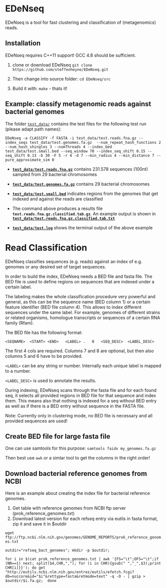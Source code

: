 # EDeNseq

EDeNseq is a tool for fast clustering and classification of (metagenomics) reads.

## Installation

EDeNseq requires C++11 support! GCC 4.8 should be sufficient. 

1. clone or download EDeNseq
	`git clone https://github.com/steffenheyne/EDeNseq.git`
	
2. Then change into source folder: `cd EDeNseq/src` 

3. Build it with: `make`  - thats it!

## Example: classify metagenomic reads against bacterial genomes

The folder [`test_data/`](https://github.com/steffenheyne/EDeNseq/blob/master/test_data/) 
contains the test files for the following test run (please adapt path names):

`EDeNseq -a CLASSIFY -f FASTA -i test_data/test.reads.fna.gz --index_seqs test_data/test.genomes.fa.gz  --num_repeat_hash_functions 2 --num_hash_shingles 3 --numThreads 4 --index_bed test_data/test.small.bed --seq_window 70 --index_seq_shift 0.15 --seq_shift 0.13 -b 30 -F 5 -r 4 -d 7 --min_radius 4 --min_distance 7 --pure_approximate_sim 0`

- [**`test_data/test.reads.fna.gz`**](https://github.com/steffenheyne/EDeNseq/blob/master/test_data/test.reads.fna.gz) contains 231.578 sequences (100nt) sampled from 29 bacterial chromosomes
- [**`test_data/test.genomes.fa.gz`**](https://github.com/steffenheyne/EDeNseq/blob/master/test_data/test.genomes.fa.gz) contains 29 bacterial chromosomes
- [**`test_data/test.small.bed`**](https://github.com/steffenheyne/EDeNseq/blob/master/test_data/test.small.bed) indicates regions from the genomes that get indexed and against the reads are classified

- The command above produces a results file **`test.reads.fna.gz.classified.tab.gz`**. An example output is
shown in [**`test_data/test.reads.fna.gz.classified.tab.txt`**](https://github.com/steffenheyne/EDeNseq/blob/master/test_data/test.reads.fna.gz.classified.tab.txt)

- [**`test_data/test.log`**](https://github.com/steffenheyne/EDeNseq/blob/master/test_data/test.log) shows the terminal output of the above example

# Read Classification

EDeNseq classifies sequences (e.g. reads) against an index of e.g. genomes or 
any desired set of target sequences.

In order to build the index, EDeNseq needs a BED file and fasta file. 
The BED file is used to define regions on sequences that are
indexed under a certain label. 

The labeling makes the whole classification procedure very powerful and 
general, as this can be the sequence name (BED column 1) or a certain feature 
identifier (BED file column 4). This allows to index different 
sequences under the same label. For example, genomes of different 
strains or related organisms, homologue transcripts or sequences of a certain 
RNA family (Rfam).

The BED file has the following format:

`<SEQNAME>	<START>	<END>	<LABEL>	.	0	<SEQ_DESC>	<LABEL_DESC>`

The first 4 cols are required. Columns 7 and 8 are optional, but then also 
columns 5 and 6 have to be provided.

`<LABEL>` can be any string or number. Internally each unique label is mapped to
a number. 

`<LABEL_DESC>` is used to annotate the results. 

During indexing, EDeNseq scans through the fasta file and for each found seq, 
it selects all provided regions in BED file for that sequence and index them. 
This means also that nothing is indexed for a seq without BED entry as well as 
if there is a BED entry without sequence in the FASTA file. 

Note: Currently only in clustering mode, no BED file is necessary and all 
provided sequences are used!

## Create BED file for large fasta file

One can use samtools for this purpose: `samtools faidx my_genomes.fa.gz` 

Then best use `awk` or a simlar tool to get the columns in the right order! 

## Download bacterial reference genomes from NCBI

Here is an example about creating the index file for bacterial reference genomes. 

1. Get table with reference genomes from NCBI ftp server (prok_reference_genomes.txt)
2. Download latest version for each refseq entry via eutils in fasta format, zip it and save it in $outdir 

`wget ftp://ftp.ncbi.nlm.nih.gov/genomes/GENOME_REPORTS/prok_reference_genomes.txt`

`outdir="refseq_bact_genomes"; mkdir -p $outdir;` 

`for i in $(cat prok_reference_genomes.txt | awk '{FS="\t";OFS="\t";if (NR==1) next; split($4,CHR,","); for (i in CHR){gsub(" ","_",$3);print CHR[i]}}'); do
	get "http://eutils.ncbi.nlm.nih.gov/entrez/eutils/efetch.fcgi?db=nuccore&id="$i"&rettype=fasta&retmode=text" -q -O - | gzip > $outdir/$i.fa.gz; 
done`


